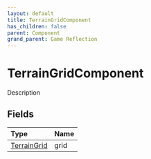 ```yaml
---
layout: default
title: TerrainGridComponent
has_children: false
parent: Component
grand_parent: Game Reflection
---
```

# TerrainGridComponent
Description 

## Fields
| Type | Name |
|:-------------|:--------------|
| [TerrainGrid](/game-reflection/classes/terrain_grid.md) | grid |
